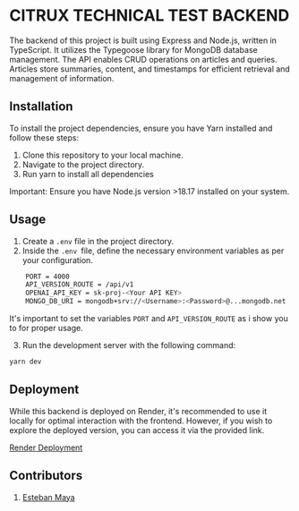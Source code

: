 # CITRUX TECHNICAL TEST BACKEND

The backend of this project is built using Express and Node.js, written in TypeScript. It utilizes the Typegoose library for MongoDB database management. The API enables CRUD operations on articles and queries. Articles store summaries, content, and timestamps for efficient retrieval and management of information.

## Installation 
To install the project dependencies, ensure you have Yarn installed and follow these steps:

1. Clone this repository to your local machine.
2. Navigate to the project directory.
3. Run yarn to install all dependencies

Important: Ensure you have Node.js version >18.17 installed on your system.

## Usage

1. Create a `.env` file in the project directory.
2. Inside the `.env `file, define the necessary environment variables as per your configuration.
```bash 
    PORT = 4000
    API_VERSION_ROUTE = /api/v1
    OPENAI_API_KEY = sk-proj-<Your API KEY>
    MONGO_DB_URI = mongodb+srv://<Username>:<Password>@...mongodb.net
```
It's important to set the variables `PORT` and `API_VERSION_ROUTE` as i show you to for proper usage.

3. Run the development server with the following command:

```bash
yarn dev
```

## Deployment
While this backend is deployed on Render, it's recommended to use it locally for optimal interaction with the frontend. However, if you wish to explore the deployed version, you can access it via the provided link.

[Render Deployment](https://citruxtechnicaltestbackend.onrender.com)

## Contributors
1. [Esteban Maya](www.linkedin.com/in/estebanmaya-fullstackdeveloper)

